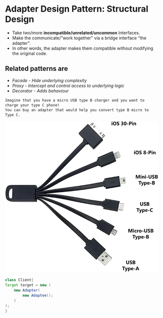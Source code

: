 # Adapter Design Pattern: Structural Design
* Take two/more **incompatible/unrelated/uncommon** Interfaces.
* Make the communicate/"work together" via a bridge interface "the adapter".
* In other words, the adapter makes them compatible without modifying the original code.

## Related patterns are 
- *Facade - Hide underlying complexity*
- *Proxy - Intercept and control access to underlying logic*
- *Decorator - Adds behaviour*

```
Imagine that you have a micro USB type B charger and you want to charge your type C phone!
You can buy an adapter that would help you convert type B micro to Type C.
```
![Universal USB](https://github.com/msomi22/designpatterns/blob/master/files/USB_Adapter.jpg) 

```java
class Client{
Target target = new (
    new Adapter(
        new Adaptee();
    )
);
}
```
